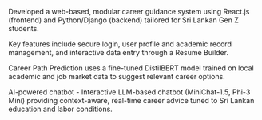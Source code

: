 Developed a web-based, modular career guidance system using React.js (frontend) and Python/Django (backend) tailored for Sri Lankan Gen Z students.


Key features include secure login, user profile and academic record management, and interactive data entry through a Resume Builder.


Career Path Prediction uses a fine-tuned DistilBERT model trained on local academic and job market data to suggest relevant career options.


AI-powered chatbot - Interactive LLM-based chatbot (MiniChat-1.5, Phi-3 Mini) providing context-aware, real-time career advice tuned to Sri Lankan education and labor conditions.
